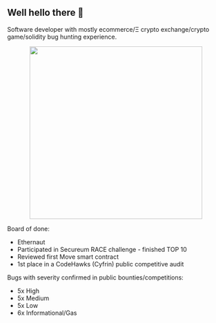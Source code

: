 ## Well hello there 👋

Software developer with mostly ecommerce/Ξ crypto exchange/crypto game/solidity bug hunting experience.
  
<p align="center"><img src="https://github.com/user-attachments/assets/b93a77e9-f35d-4620-a5a3-f482adab97fb" width="400" height="400"></p>

Board of done:
- Ethernaut
- Participated in Secureum RACE challenge - finished TOP 10
- Reviewed first Move smart contract
- 1st place in a CodeHawks (Cyfrin) public competitive audit

Bugs with severity confirmed in public bounties/competitions:
- 5x High
- 5x Medium
- 5x Low
- 6x Informational/Gas
